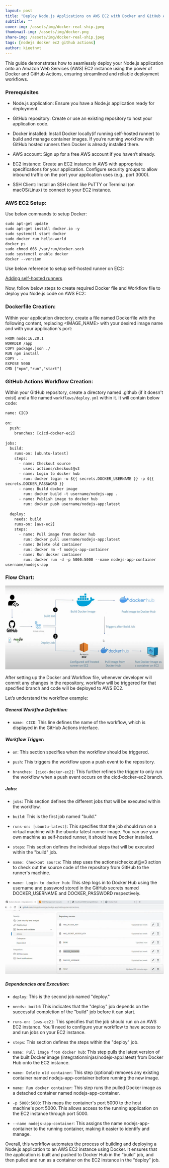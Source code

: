 ```yaml
---
layout: post
title: "Deploy Node.js Applications on AWS EC2 with Docker and GitHub Actions"
subtitle: ""
cover-img: /assets/img/docker-real-ship.jpeg
thumbnail-img: /assets/img/docker.png
share-img: /assets/img/docker-real-ship.jpeg
tags: [nodejs docker ec2 github actions]
author: kieetnvt
---
```


This guide demonstrates how to seamlessly deploy your Node.js application onto an Amazon Web Services (AWS) EC2 instance using the power of Docker and GitHub Actions, ensuring streamlined and reliable deployment workflows.

### Prerequisites

- Node.js application: Ensure you have a Node.js application ready for deployment.

- GitHub repository: Create or use an existing repository to host your application code.

- Docker installed: Install Docker locally(if running self-hosted runner) to build and manage container images. If you’re running workflow with GitHub hosted runners then Docker is already installed there.

- AWS account: Sign up for a free AWS account if you haven’t already.

- EC2 instance: Create an EC2 instance in AWS with appropriate specifications for your application. Configure security groups to allow inbound traffic on the port your application uses (e.g., port 3000).

- SSH Client: Install an SSH client like PuTTY or Terminal (on macOS/Linux) to connect to your EC2 instance.

### AWS EC2 Setup:

Use below commands to setup Docker:

~~~
sudo apt-get update
sudo apt-get install docker.io -y
sudo systemctl start docker
sudo docker run hello-world
docker ps
sudo chmod 666 /var/run/docker.sock
sudo systemctl enable docker
docker --version
~~~

Use below reference to setup self-hosted runner on EC2:

[Adding self-hosted runners](https://docs.github.com/en/actions/hosting-your-own-runners/managing-self-hosted-runners/adding-self-hosted-runners)

Now, follow below steps to create required Docker file and Workflow file to deploy you Node.js code on AWS EC2:

### Dockerfile Creation:

Within your application directory, create a file named Dockerfile with the following content, replacing <IMAGE_NAME> with your desired image name and <PORT> with your application's port:

~~~
FROM node:16.20.1
WORKDIR /app
COPY package.json ./
RUN npm install
COPY . .
EXPOSE 5000
CMD ["npm","run","start"]
~~~

### GitHub Actions Workflow Creation:

Within your GitHub repository, create a directory named .github (if it doesn't exist) and a file named `workflows/deploy.yml` within it.
It will contain below code:

~~~
name: CICD

on:
  push:
    branches: [cicd-docker-ec2]

jobs:
  build:
    runs-on: [ubuntu-latest]
    steps:
      - name: Checkout source
        uses: actions/checkout@v3
      - name: Login to docker hub
        run: docker login -u ${{ secrets.DOCKER_USERNAME }} -p ${{ secrets.DOCKER_PASSWORD }}
      - name: Build docker image
        run: docker build -t username/nodejs-app .
      - name: Publish image to docker hub
        run: docker push username/nodejs-app:latest

  deploy:
    needs: build
    runs-on: [aws-ec2]
    steps:
      - name: Pull image from docker hub
        run: docker pull username/nodejs-app:latest
      - name: Delete old container
        run: docker rm -f nodejs-app-container
      - name: Run docker container
        run: docker run -d -p 5000:5000 --name nodejs-app-container username/nodejs-app
~~~

### Flow Chart:

![Github action flow](/assets/img/github-actions-flow.webp)

After setting up the Docker and Workflow file, whenever developer will commit any changes in the repository, workflow will be triggered for that specified branch and code will be deployed to AWS EC2.

Let’s understand the workflow example:

##### General Workflow Definition:

- `name: CICD`: This line defines the name of the workflow, which is displayed in the GitHub Actions interface.

##### Workflow Trigger:

- `on`: This section specifies when the workflow should be triggered.

- `push`: This triggers the workflow upon a push event to the repository.

- `branches: [cicd-docker-ec2]`: This further refines the trigger to only run the workflow when a push event occurs on the cicd-docker-ec2 branch.

##### Jobs:

- `jobs`: This section defines the different jobs that will be executed within the workflow.

- `build`: This is the first job named "build."

- `runs-on: [ubuntu-latest]`: This specifies that the job should run on a virtual machine with the ubuntu-latest runner image. You can use your own machine as self-hosted runner, it should have Docker installed.

- `steps`: This section defines the individual steps that will be executed within the "build" job.

- `name: Checkout source`: This step uses the actions/checkout@v3 action to check out the source code of the repository from GitHub to the runner's machine.

- `name: Login to docker hub`: This step logs in to Docker Hub using the username and password stored in the GitHub secrets named DOCKER_USERNAME and DOCKER_PASSWORD respectively.

![Github action settings](/assets/img/github-action-settings.webp)

##### Dependencies and Execution:

- `deploy`: This is the second job named "deploy."

- `needs: build`: This indicates that the "deploy" job depends on the successful completion of the "build" job before it can start.

- `runs-on: [aws-ec2]`: This specifies that the job should run on an AWS EC2 instance. You'll need to configure your workflow to have access to and run jobs on your EC2 instance.

- `steps`: This section defines the steps within the "deploy" job.

- `name: Pull image from docker hub`: This step pulls the latest version of the built Docker image (integrationninjas/nodejs-app:latest) from Docker Hub onto the EC2 instance.

- `name: Delete old container`: This step (optional) removes any existing container named nodejs-app-container before running the new image.

- `name: Run docker container`: This step runs the pulled Docker image as a detached container named nodejs-app-container.

- `-p 5000:5000`: This maps the container's port 5000 to the host machine's port 5000. This allows access to the running application on the EC2 instance through port 5000.

- `--name nodejs-app-container`: This assigns the name nodejs-app-container to the running container, making it easier to identify and manage.

Overall, this workflow automates the process of building and deploying a Node.js application to an AWS EC2 instance using Docker. It ensures that the application is built and pushed to Docker Hub in the “build” job, and then pulled and run as a container on the EC2 instance in the “deploy” job.